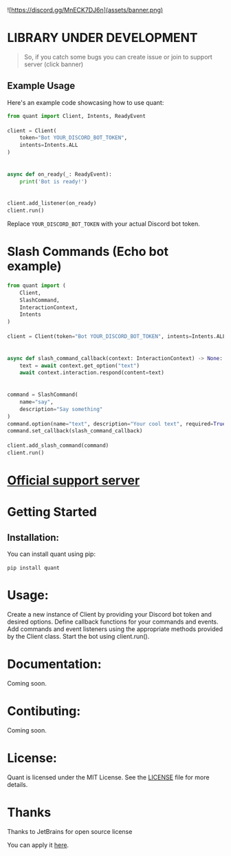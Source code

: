 ![https://discord.gg/MnECK7DJ6n](assets/banner.png)

# **LIBRARY UNDER DEVELOPMENT**
> So, if you catch some bugs you can create issue or join to support server (click banner)

## Example Usage

Here's an example code showcasing how to use quant:

```python
from quant import Client, Intents, ReadyEvent

client = Client(
    token="Bot YOUR_DISCORD_BOT_TOKEN",
    intents=Intents.ALL
)


async def on_ready(_: ReadyEvent):
    print('Bot is ready!')


client.add_listener(on_ready)
client.run()
```
Replace `YOUR_DISCORD_BOT_TOKEN` with your actual Discord bot token.

# Slash Commands (Echo bot example)

```python
from quant import (
    Client,
    SlashCommand,
    InteractionContext,
    Intents
)

client = Client(token="Bot YOUR_DISCORD_BOT_TOKEN", intents=Intents.ALL_MESSAGES)


async def slash_command_callback(context: InteractionContext) -> None:
    text = await context.get_option("text")
    await context.interaction.respond(content=text)


command = SlashCommand(
    name="say",
    description="Say something"
)
command.option(name="text", description="Your cool text", required=True)
command.set_callback(slash_command_callback)

client.add_slash_command(command)
client.run()
```

# [Official support server](https://discord.gg/MnECK7DJ6n)

# Getting Started
## Installation:
You can install quant using pip:

`pip install quant`

# Usage:

Create a new instance of Client by providing your Discord bot token and desired options.
Define callback functions for your commands and events.
Add commands and event listeners using the appropriate methods provided by the Client class.
Start the bot using client.run().

# Documentation:
Coming soon.


# Contibuting:
Coming soon.


# License:
Quant is licensed under the MIT License. See the [LICENSE](https://github.com/MagM1go/quant/blob/main/LICENSE) file for more details.


# Thanks
Thanks to JetBrains for open source license

You can apply it [here](https://www.jetbrains.com/community/opensource/).